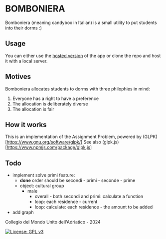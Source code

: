 # BOMBONIERA

Bomboniera (meaning candybox in Italian) is a small utility to put students into their dorms :) 

## Usage
You can either use the [hosted version](http://ghostfish0.github.io/bomboniera) of the app or clone the repo and host it with a local server. 

## Motives
Bomboniera allocates students to dorms with three philophies in mind: 
1. Everyone has a right to have a preference 
2. The allocation is deliberately diverse 
3. The allocation is fair 

## How it works
This is an implementation of the Assignment Problem, powered by (GLPK)[https://www.gnu.org/software/glpk/]
See also (glpk.js)[https://www.npmjs.com/package/glpk.js]

## Todo 

- implement solve primi feature: 
    - **done** order should be secondi - primi - seconde - prime 
    - object: cultural group
        - male
            - overall - both secondi and primi: calculate a function 
            - loop: each residence - current
            - loop: calculate: each residence - the amount to be added 
- add graph 

Collegio del Mondo Unito dell'Adriatico - 2024

[![License: GPL v3](https://img.shields.io/badge/License-GPLv3-blue.svg)](https://www.gnu.org/licenses/gpl-3.0)
